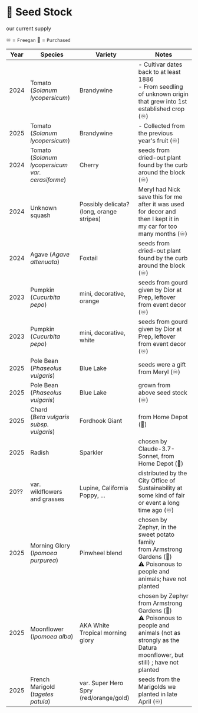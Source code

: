 # 🌾 Seed Stock
our current supply


♾️ = `Freegan`
💸 = `Purchased`


| **Year**     | **Species**  | **Variety**  | **Notes**  |
|----------|----------|----------------|--------|
| 2024     | Tomato <br> (*Solanum lycopersicum*)                   | Brandywine                        | - Cultivar dates back to at least 1886 <br> - From seedling of unknown origin that grew into 1st established crop (♾️)  
| 2025     | Tomato <br> (*Solanum lycopersicum*)                   | Brandywine                        | - Collected from the previous year's fruit (♾️)
| 2024     | Tomato <br> (*Solanum lycopersicum var. cerasiforme*)  | Cherry                            |  seeds from dried-out plant found by the curb around the block (♾️)
| 2024     | Unknown squash  | Possibly delicata? (long, orange stripes) |  Meryl had Nick save this for me after it was used for decor and then I kept it in my car for too many months (♾️)
| 2024     | Agave (*Agave attenuata*)  |        Foxtail                     |  seeds from dried-out plant found by the curb around the block (♾️)
| 2023     | Pumpkin (*Cucurbita pepo*)                        | mini, decorative, orange          |  seeds from gourd given by Dior at Prep, leftover from event decor (♾️)
| 2023     | Pumpkin (*Cucurbita pepo*)                        | mini, decorative, white           |  seeds from gourd given by Dior at Prep, leftover from event decor (♾️)
| 2025     | Pole Bean (*Phaseolus vulgaris*)                  | Blue Lake                         |  seeds were a gift from Meryl (♾️)
| 2025     | Pole Bean (*Phaseolus vulgaris*)                  | Blue Lake                         |  grown from above seed stock (♾️)
| 2025     | Chard <br> (*Beta vulgaris subsp. vulgaris*)           | Fordhook Giant                    |  from Home Depot (💸)
| 2025     | Radish                                            | Sparkler                          |  chosen by Claude-3.7-Sonnet, from Home Depot (💸)
| 20??     | var. wildflowers and grasses                                            | Lupine, California Poppy, ...                          |  distributed by the City Office of Sustainability at some kind of fair or event a long time ago (♾️)
| 2025     | Morning Glory (*Ipomoea purpurea*)                                            | Pinwheel blend                          |  chosen by Zephyr, in the sweet potato family <br> from Armstrong Gardens (💸) <br> ⚠️ Poisonous to people and animals; have not planted
| 2025     | Moonflower (*Ipomoea alba*)                                            | AKA White Tropical morning glory                          |  chosen by Zephyr <br> from Armstrong Gardens (💸) <br> ⚠️ Poisonous to people and animals (not as strongly as the Datura moonflower, but still) ; have not planted
| 2025     | French Marigold (*tagetes patula*)  |        var. Super Hero Spry (red/orange/gold)                |  seeds from the Marigolds we planted in late April (♾️)
